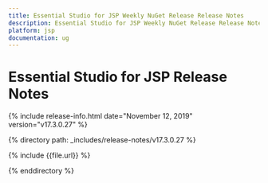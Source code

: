 ```yaml
---
title: Essential Studio for JSP Weekly NuGet Release Release Notes  
description: Essential Studio for JSP Weekly NuGet Release Release Notes  
platform: jsp
documentation: ug
---
```


# Essential Studio for JSP  Release Notes  

{% include release-info.html date="November 12, 2019"  version="v17.3.0.27" %} 


{% directory path: _includes/release-notes/v17.3.0.27 %}

{% include {{file.url}} %}

{% enddirectory %}